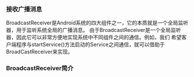 ### 接收广播消息
BroadcastReceiver是Android系统的四大组件之一，它的本质就是一个全局监听器，用于监听系统全局的广播消息。
由于BroadcastReceiver是一个全局监听器，因此它可以非常方便地实现系统中不同组件之间的通信。例如，我们
希望客户端程序与startService()方法启动的Service之间通信，就可以借助于BroadCastReceiver来实现。
### BroadcastReceiver简介

